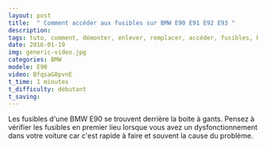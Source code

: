 ```yaml
---
layout: post
title:  " Comment accéder aux fusibles sur BMW E90 E91 E92 E93 "
description: 
tags: tuto, comment, démonter, enlever, remplacer, accéder, fusibles, boite à fusible, bmw, e90, e91, e92, e93, serie 3,
date: 2016-01-19
img: generic-video.jpg
categories: BMW
modele: E90
video: BfqsaG8pvnE
t_time: 1 minutes
t_difficulty: débutant
t_saving:
---
```

Les fusibles d'une BMW E90 se trouvent derrière la boite à gants.
Pensez à vérifier les fusibles en premier lieu lorsque vous avez un dysfonctionnement dans votre voiture car c'est rapide à faire et souvent la cause du problème.
